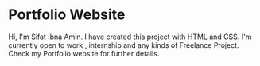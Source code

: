# Portfolio Website

Hi, I'm Sifat Ibna Amin. I have created this project with HTML and CSS. I'm currently open to work , internship and any kinds of Freelance Project. Check my Portfolio website for further details.
